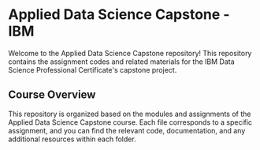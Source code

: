 # Applied Data Science Capstone - IBM

Welcome to the Applied Data Science Capstone repository! This repository contains the assignment codes and related materials for the IBM Data Science Professional Certificate's capstone project.

## Course Overview
This repository is organized based on the modules and assignments of the Applied Data Science Capstone course. 
Each file corresponds to a specific assignment, and you can find the relevant code, documentation, and any additional resources within each folder.
